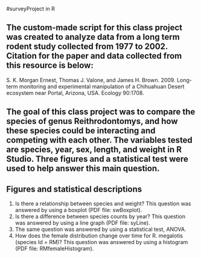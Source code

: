 #surveyProject in R

## The custom-made script for this class project was created to analyze data from a long term rodent study collected from 1977 to 2002. Citation for the paper and data collected from this resource is below:

S. K. Morgan Ernest, Thomas J. Valone, and James H. Brown. 2009. Long-term monitoring and experimental manipulation of a Chihuahuan Desert ecosystem near Portal, Arizona, USA. Ecology 90:1708.

## The goal of this class project was to compare the species of genus Reithrodontomys, and how these species could be interacting and competing with each other. The variables tested are species, year, sex, length, and weight in R Studio. Three figures and a statistical test were used to help answer this main question.

## Figures and statistical descriptions

1) Is there a relationship between species and weight? This question was answered by using a boxplot (PDF file: swBoxplot).
2) Is there a difference between species counts by year? This question was answered by using a line graph (PDF file: syLine). 
3) The same question was answered by using a statistical test, ANOVA. 
4) How does the female distribution change over time for R. megalotis (species Id = RM)? This question was answered by using a histogram (PDF file: RMfemaleHistogram).
